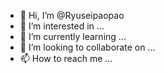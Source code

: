 - 👋 Hi, I’m @Ryuseipaopao
- 👀 I’m interested in ...
- 🌱 I’m currently learning ...
- 💞️ I’m looking to collaborate on ...
- 📫 How to reach me ...

<!---
Ryuseipaopao/Ryuseipaopao is a ✨ special ✨ repository because its `README.md` (this file) appears on your GitHub profile.
You can click the Preview link to take a look at your changes.
--->
